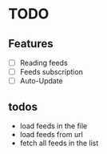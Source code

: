 # TODO

## Features

-   [ ] Reading feeds
-   [ ] Feeds subscription
-   [ ] Auto-Update

## todos

-   load feeds in the file
-   load feeds from url
-   fetch all feeds in the list
